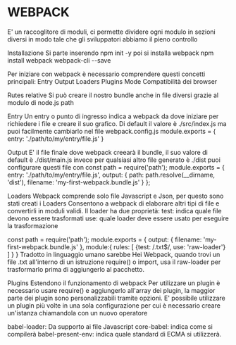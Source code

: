 # WEBPACK
E' un raccoglitore di moduli, ci permette dividere ogni modulo in sezioni diversi in modo tale che gli sviluppatori abbiamo il pieno controllo

Installazione
Si parte inserendo 
npm init -y
poi si installa webpack
npm install webpack webpack-cli --save

Per iniziare con webpack è necessario comprendere questi concetti principali:
Entry
Output
Loaders
Plugins
Mode 
Compatibilità dei browser


Rutes relative
Si può creare il nostro bundle anche in file diversi grazie al modulo di node.js path

Entry
Un entry o punto di ingresso indica a webpack da dove iniziare per richiedere i file e creare il suo grafico.
Di default il valore è
./src/index.js
ma puoi facilmente cambiarlo nel file webpack.config.js
module.exports = {
  entry: './path/to/my/entry/file.js'
}


Output
E' il file finale dove webpack creearà il bundle, il suo valore di default è 
./dist/main.js
invece per qualsiasi altro file generato è 
./dist
puoi configurare questi file con
const path = require('path');
module.exports = {
  entry: './path/to/my/entry/file.js',
  output: {
    path: path.resolve(__dirname, 'dist'),
    filename: 'my-first-webpack.bundle.js'
  }
};


Loaders
Webpack comprende solo file Javascript e Json, per questo sono stati creati i Loaders
Consentono a webpack di elaborare altri tipi di file e convertirli in moduli validi.
Il loader ha due proprietà: 
test: indica quale file devono essere trasformati
use: quale loader deve essere usato per eseguire la trasformazione

const path = require('path');
module.exports = {
  output: {
    filename: 'my-first-webpack.bundle.js'
  },
  module:{
    rules: [
      {test: /\.txt$/, use: 'raw-loader'}
    ]
  }
}
Tradotto in linguaggio umano sarebbe
Hei Webpack, quando trovi un file .txt all'interno di un istruzione require() o import, usa il raw-loader per trasformarlo prima di aggiungerlo al pacchetto.


Plugins
Estendono il funzionamento di webpack
Per utilizzare un plugin è necessario usare require() e aggiungerlo all'array dei plugin, la maggior parte dei plugin sono personalizzabili tramite opzioni.
E' possibile utilizzare un plugin più volte in una sola configurazione per cui è necessario creare un'istanza chiamandola con un nuovo operatore

babel-loader: Da supporto ai file Javascript 
core-babel: indica come si compilerà
babel-present-env: indica quale standard di ECMA si utilizzerà.